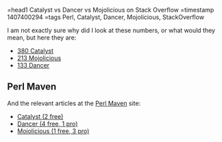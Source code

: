 =head1 Catalyst vs Dancer vs Mojolicious on Stack Overflow
=timestamp 1407400294
=tags Perl, Catalyst, Dancer, Mojolicious, StackOverflow



I am not exactly sure why did I look at these numbers, or what would they mean, but here they are:

<ul>
<li><a href="http://stackoverflow.com/questions/tagged/catalyst">380 Catalyst</a></li>
<li><a href="http://stackoverflow.com/questions/tagged/mojolicious">213 Mojolicious</a></li>
<li><a href="http://stackoverflow.com/questions/tagged/dancer">133 Dancer</a></li>
</ul>



<h2>Perl Maven</h2>

And the relevant articles at the <a href="http://perlmaven.com/">Perl Maven</a> site:

<ul>
<li><a href="http://perlmaven.com/catalyst">Catalyst (2 free)</a></li>
<li><a href="http://perlmaven.com/dancer">Dancer (4 free, 1 pro)</a></li>
<li><a href="http://perlmaven.com/mojolicious">Mojolicious (1 free, 3 pro)</a></li>
</ul>

